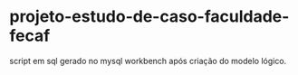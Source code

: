 # projeto-estudo-de-caso-faculdade-fecaf
script em sql gerado no mysql workbench após criação do modelo lógico.
